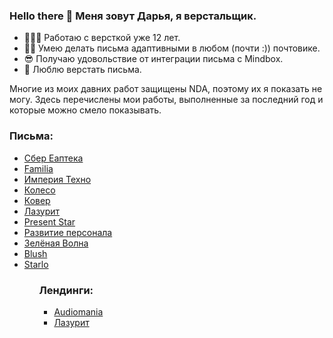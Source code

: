 ### Hello there 👋 Меня зовут Дарья, я верстальщик.

- 👩🏻‍💻 Работаю с версткой уже 12 лет.
- 💪🏻 Умею делать письма адаптивными в любом (почти :)) почтовике.
- 😎 Получаю удовольствие от интеграции письма с Mindbox.
- 🤍 Люблю верстать письма.

Многие из моих давних работ защищены NDA, поэтому их я показать не могу. Здесь перечислены мои работы, выполненные за последний год и которые можно смело показывать.

<h3>Письма:</h3>
<ul>
  <li><a href="https://f0keeva.github.io/portfolio/eapteka/" target="_blank">Сбер Еаптека</a></li>
  <li><a href="https://f0keeva.github.io/portfolio/familia/" target="_blank">Familia</a></li>
  <li><a href="https://f0keeva.github.io/portfolio/imperia/" target="_blank">Империя Техно</a></li>
  <li><a href="https://f0keeva.github.io/portfolio/koleso/" target="_blank">Колесо</a></li>
  <li><a href="https://f0keeva.github.io/portfolio/kover/" target="_blank">Ковер</a></li>
  <li><a href="https://f0keeva.github.io/portfolio/lazurit/" target="_blank">Лазурит</a></li>
  <li><a href="https://f0keeva.github.io/portfolio/presentstar/" target="_blank">Present Star</a></li>
  <li><a href="https://f0keeva.github.io/portfolio/razvitie/" target="_blank">Развитие персонала</a></li>
  <li><a href="https://f0keeva.github.io/portfolio/zvolna/" target="_blank">Зелёная Волна</a></li>
  <li><a href="https://f0keeva.github.io/portfolio/blush/" target="_blank">Blush</a></li>
  <li><a href="https://f0keeva.github.io/portfolio/starlo/" target="_blank">Starlo</a></li>
<ul>


<h3>Лендинги:</h3>
<ul>
 <li><a href="https://www.audiomania.ru/summermusic/" target="_blank">Audiomania</a></li>
 <li><a href="https://memory.lazurit.com/" target="_blank">Лазурит</a></li>
</ul>

